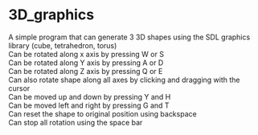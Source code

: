 # 3D_graphics
A simple program that can generate 3 3D shapes using the SDL graphics library (cube, tetrahedron, torus)\
Can be rotated along x axis by pressing W or S\
Can be rotated along Y axis by pressing A or D\
Can be rotated along Z axis by pressing Q or E\
Can also rotate shape along all axes by clicking and dragging with the cursor\
Can be moved up and down by pressing Y and H\
Can be moved left and right by pressing G and T\
Can reset the shape to original position using backspace\
Can stop all rotation using the space bar
